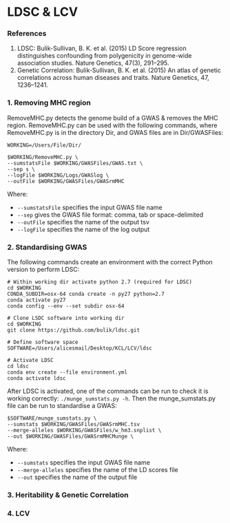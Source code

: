 # LDSC & LCV
### References
1. LDSC: Bulik-Sullivan, B. K. et al. (2015) LD Score regression distinguishes confounding from polygenicity in genome-wide association studies. Nature Genetics, 47(3), 291–295. 
2. Genetic Correlation: Bulik-Sullivan, B. K. et al. (2015) An atlas of genetic correlations across human diseases and traits. Nature Genetics, 47, 1236–1241.

### 1. Removing MHC region
RemoveMHC.py detects the genome build of a GWAS & removes the MHC region. RemoveMHC.py can be used with the following commands, where RemoveMHC.py is in the directory Dir, and GWAS files are in Dir/GWASFiles:

```Shell
WORKING=/Users/File/Dir/

$WORKING/RemoveMHC.py \
--sumstatsFile $WORKING/GWASFiles/GWAS.txt \
--sep s \
--logFile $WORKING/Logs/GWASlog \
--outFile $WORKING/GWASFiles/GWASrmMHC    
```

Where:
- `--sumstatsFile` specifies the input GWAS file name
- `--sep` gives the GWAS file format: comma, tab or space-delimited
- `--outFile` specifies the name of the output tsv
- `--logFile` specifies the name of the log output

### 2. Standardising GWAS
The following commands create an environment with the correct Python version to perform LDSC:
```Shell
# Within working dir activate python 2.7 (required for LDSC)
cd $WORKING
CONDA_SUBDIR=osx-64 conda create -n py27 python=2.7                               
conda activate py27
conda config --env --set subdir osx-64         

# Clone LSDC software into working dir
cd $WORKING
git clone https://github.com/bulik/ldsc.git    

# Define software space
SOFTWARE=/Users/alicesmail/Desktop/KCL/LCV/ldsc

# Activate LDSC
cd ldsc   
conda env create --file environment.yml
conda activate ldsc
```

After LDSC is activated, one of the commands can be run to check it is working correctly: `./munge_sumstats.py -h`.
Then the munge_sumstats.py file can be run to standardise a GWAS:
```Shell
$SOFTWARE/munge_sumstats.py \
--sumstats $WORKING/GWASFiles/GWASrmMHC.tsv
--merge-alleles $WORKING/GWASFiles/w_hm3.snplist \
--out $WORKING/GWASFiles/GWASrmMHCMunge \
```
Where:
- `--sumstats` specifies the input GWAS file name
- `--merge-alleles` specifies the name of the LD scores file
- `--out` specifies the name of the output file

### 3. Heritability & Genetic Correlation
### 4. LCV
